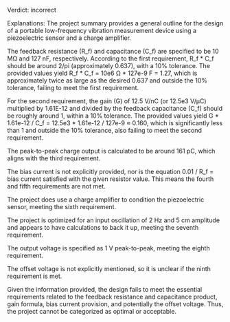 Verdict: incorrect

Explanations: 
The project summary provides a general outline for the design of a portable low-frequency vibration measurement device using a piezoelectric sensor and a charge amplifier. 

The feedback resistance (R_f) and capacitance (C_f) are specified to be 10 MΩ and 127 nF, respectively. According to the first requirement, R_f * C_f should be around 2/pi (approximately 0.637), with a 10% tolerance. The provided values yield R_f * C_f = 10e6 Ω * 127e-9 F = 1.27, which is approximately twice as large as the desired 0.637 and outside the 10% tolerance, failing to meet the first requirement.

For the second requirement, the gain (G) of 12.5 V/nC (or 12.5e3 V/μC) multiplied by 1.61E-12 and divided by the feedback capacitance (C_f) should be roughly around 1, within a 10% tolerance. The provided values yield G * 1.61e-12 / C_f = 12.5e3 * 1.61e-12 / 127e-9 ≈ 0.160, which is significantly less than 1 and outside the 10% tolerance, also failing to meet the second requirement.

The peak-to-peak charge output is calculated to be around 161 pC, which aligns with the third requirement.

The bias current is not explicitly provided, nor is the equation 0.01 / R_f = bias current satisfied with the given resistor value. This means the fourth and fifth requirements are not met.

The project does use a charge amplifier to condition the piezoelectric sensor, meeting the sixth requirement.

The project is optimized for an input oscillation of 2 Hz and 5 cm amplitude and appears to have calculations to back it up, meeting the seventh requirement.

The output voltage is specified as 1 V peak-to-peak, meeting the eighth requirement.

The offset voltage is not explicitly mentioned, so it is unclear if the ninth requirement is met.

Given the information provided, the design fails to meet the essential requirements related to the feedback resistance and capacitance product, gain formula, bias current provision, and potentially the offset voltage. Thus, the project cannot be categorized as optimal or acceptable.